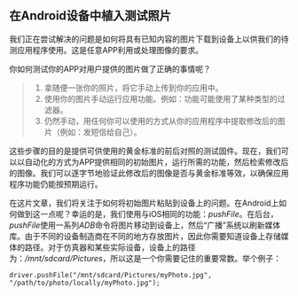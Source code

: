 ## 在Android设备中植入测试照片

我们正在尝试解决的问题是如何将具有已知内容的图片下载到设备上以供我们的待测应用程序使用。这是任意APP利用或处理图像的要求。

你如何测试你的APP对用户提供的图片做了正确的事情呢？
> 1. 拿随便一张你的照片，将它手动上传到你的应用中。
> 2. 使用你的图片手动运行应用功能。例如：功能可能使用了某种类型的过滤器。
> 3. 仍然手动，用任何你可以使用的方式从你的应用程序中提取修改后的图片（例如：发短信给自己）。

这些步骤的目的是提供可供使用的黄金标准的前后对照的测试固件。现在，我们可以以自动化的方式为APP提供相同的初始图片，运行所需的功能，然后检索修改后的图像。我们可以逐字节地验证此修改后的图像是否与黄金标准等效，以确保应用程序功能仍能按预期运行。

在这片文章，我们将关注于如何将初始图片粘贴到设备上的问题。在Android上如何做到这一点呢？幸运的是，我们使用与iOS相同的功能：*pushFile*。在后台，*pushFile*使用一系列*ADB*命令将图片移动到设备上，然后“广播”系统以刷新媒体库。由于不同的设备制造商在不同的地方存放图片，因此你需要知道设备上存储媒体的路径。对于仿真器和某些实际设备，设备上的路径为：*/mnt/sdcard/Pictures*，所以这是一个你需要记住的重要常数。举个例子：
```
driver.pushFile("/mnt/sdcard/Pictures/myPhoto.jpg", "/path/to/photo/locally/myPhoto.jpg");
```
